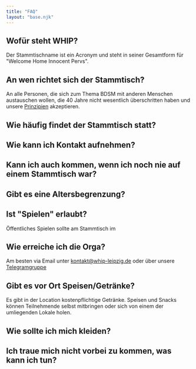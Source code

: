 ```yaml
---
title: "FAQ"
layout: "base.njk"
---
```

## Wofür steht WHIP?
Der Stammtischname ist ein Acronym und steht in seiner Gesamtform für "Welcome Home Innocent Pervs".

## An wen richtet sich der Stammtisch?
An alle Personen, die sich zum Thema BDSM mit anderen Menschen austauschen wollen, die 40 Jahre nicht wesentlich überschritten haben
und unsere [Prinzipien](/prinzipien.html) akzeptieren.


## Wie häufig findet der Stammtisch statt?

## Wie kann ich Kontakt aufnehmen?

## Kann ich auch kommen, wenn ich noch nie auf einem Stammtisch war?

## Gibt es eine Altersbegrenzung?


## Ist "Spielen" erlaubt? 
Öffentliches Spielen sollte am Stammtisch im 

## Wie erreiche ich die Orga?
Am besten via Email unter [kontakt@whip-leipzig.de](mailto:kontakt@whip-leipzig.de) oder über unsere [Telegramgruppe](https://t.me/+nErQRBpG9xFkNTc6)

## Gibt es vor Ort Speisen/Getränke?
Es gibt in der Location kostenpflichtige Getränke. Speisen und Snacks können Teilnehmende selbst mitbringen oder sich von einem der
umliegenden Lokale holen.

## Wie sollte ich mich kleiden?

## Ich traue mich nicht vorbei zu kommen, was kann ich tun?
